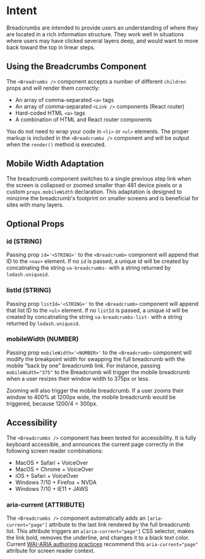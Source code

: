 # Intent

Breadcrumbs are intended to provide users an understanding of where they are located in a rich information structure. They work well in situations where users may have clicked several layers deep, and would want to move back toward the top in linear steps.

## Using the Breadcrumbs Component

The `<Breadrumbs />` component accepts a number of different `children` props and will render them correctly:

* An array of comma-separated `<a>` tags
* An array of comma-separated `<Link />` components (React router)
* Hard-coded HTML `<a>` tags
* A combination of HTML and React router components

You do not need to wrap your code in `<li>` or `<ul>` elements. The proper markup is included in the `<Breadcrumbs />` component and will be output when the `render()` method is executed.

## Mobile Width Adaptation

The breadcrumb component switches to a single previous step link when the screen is collapsed or zoomed smaller than 481 device pixels or a custom `props.mobileWidth` declaration. This adaptation is designed to minizime the breadcrumb's footprint on smaller screens and is beneficial for sites with many layers.

## Optional Props

### id (STRING)

Passing prop `id='<STRING>'` to the `<Breadcrumb>` component will append that ID to the `<nav>` element. If no `id` is passed, a unique id will be created by concatnating the string `va-breadcrumbs-` with a string returned by `lodash.uniqueid`.

### listId (STRING)

Passing prop `listId='<STRING>'` to the `<Breadcrumb>` component will append that list ID to the `<ul>` element. If no `listId` is passed, a unique id will be created by concatnating the string `va-breadcrumbs-list-` with a string returned by `lodash.uniqueid`.

### mobileWidth (NUMBER)

Passing prop `mobileWidth='<NUMBER>'` to the `<Breadcrumb>` component will modify the breakpoint width for swapping the full breadcrumb with the mobile "back by one" breadcrumb link. For instance, passing `mobileWidth="375"` to the Breadcrumb will trigger the mobile breadcrumb when a user resizes their window width to 375px or less.

Zooming will also trigger the mobile breadcrumb. If a user zooms their window to 400% at 1200px wide, the mobile breadcrumb would be triggered, because 1200/4 = 300px.

## Accessibility

The `<Breadcrumbs />` component has been tested for accessibility. It is fully keyboard accessible, and announces the current page correctly in the following screen reader combinations:

* MacOS + Safari + VoiceOver
* MacOS + Chrome + VoiceOver
* iOS + Safari + VoiceOver
* Windows 7/10 + Firefox + NVDA
* Windows 7/10 + IE11 + JAWS

### aria-current (ATTRIBUTE)

The `<Breadcrumbs />` component automatically adds an `[aria-current="page"]` attribute to the last link rendered by the full breadcrumb list. This attribute triggers an `a[aria-current="page"]` CSS selector, makes the link bold, removes the underline, and changes it to a black text color. Current [WAI-ARIA authoring practices](https://www.w3.org/TR/2017/NOTE-wai-aria-practices-1.1-20171214/examples/breadcrumb/index.html) recommend this `aria-current="page"` attribute for screen reader context.
